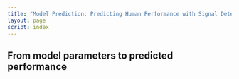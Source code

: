 ```yaml
---
title: "Model Prediction: Predicting Human Performance with Signal Detection Theory"
layout: page
script: index
---
```


## From model parameters to predicted performance

<sdt-example-model>
  <sdt-control run pause reset coherence=".5" trials="10"></sdt-control>
  <rdk-task count="100" coherence=".5" trials="10"></rdk-task>
  <sdt-model interactive threshold bias distributions sensitivity histogram
    color="outcome" d="1" c=".5"></sdt-model>
  <sdt-response trial feedback="outcome"></sdt-response>
  <sdt-table numeric summary="stimulusRates accuracy" hits="0" misses="0" false-alarms="0" correct-rejections="0">
    </sdt-table>
  <roc-space hr=".5" far=".5" point="all" iso-d="all" iso-c="all"></roc-space>
</sdt-example-model>
